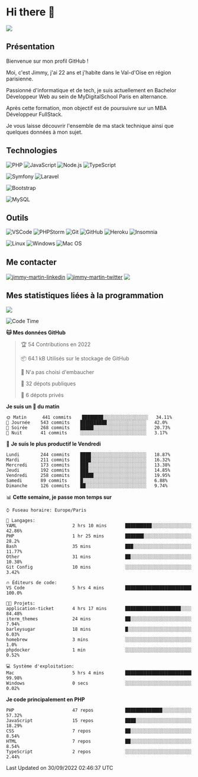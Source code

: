 # Hi there 👋

![](https://komarev.com/ghpvc/?username=jimmy-martin&color=1a1b27)

<!--
**jimmy-martin/jimmy-martin** is a ✨ _special_ ✨ repository because its `README.md` (this file) appears on your GitHub profile.

Here are some ideas to get you started:

- 🔭 I’m currently working on ...
- 🌱 I’m currently learning ...
- 👯 I’m looking to collaborate on ...
- 🤔 I’m looking for help with ...
- 💬 Ask me about ...
- 📫 How to reach me: ...
- 😄 Pronouns: ...
- ⚡ Fun fact: ...
-->

## Présentation

Bienvenue sur mon profil GitHub !

Moi, c'est Jimmy, j'ai 22 ans et j'habite dans le Val-d'Oise en région parisienne.

Passionné d'informatique et de tech, je suis actuellement en Bachelor Développeur Web au sein de MyDigitalSchool Paris en alternance.

Après cette formation, mon objectif est de poursuivre sur un MBA Développeur FullStack.

Je vous laisse découvrir l'ensemble de ma stack technique ainsi que quelques données à mon sujet.

## Technologies

<div>

![PHP](https://img.shields.io/badge/PHP-777BB4?style=for-the-badge&logo=php&logoColor=white) ![JavaScript](https://img.shields.io/badge/JavaScript-F7DF1E?style=for-the-badge&logo=javascript&logoColor=black) ![Node.js](https://img.shields.io/badge/Node.js-43853D?style=for-the-badge&logo=node.js&logoColor=white) ![TypeScript](https://img.shields.io/badge/TypeScript-007ACC?style=for-the-badge&logo=typescript&logoColor=white)

</div>
<div>

![Symfony](https://img.shields.io/badge/Symfony-092E20?style=for-the-badge&logo=symfony&logoColor=white) ![Laravel](https://img.shields.io/badge/Laravel-FF2D20?style=for-the-badge&logo=laravel&logoColor=white)

</div>
<div>

![Bootstrap](https://img.shields.io/badge/Bootstrap-563D7C?style=for-the-badge&logo=bootstrap&logoColor=white)

</div>
<div>

![MySQL](https://img.shields.io/badge/MySQL-4479A1?style=for-the-badge&logo=mysql&logoColor=white)

</div>

## Outils

![VSCode](https://img.shields.io/badge/VSCode-007ACC?style=for-the-badge&logo=visual-studio-code&logoColor=white)
![PHPStorm](http://img.shields.io/badge/-PHPStorm-181717?style=for-the-badge&logo=phpstorm&logoColor=white)
![Git](https://img.shields.io/badge/Git-E44C30?style=for-the-badge&logo=git&logoColor=white)
![GitHub](https://img.shields.io/badge/GitHub-100000?style=for-the-badge&logo=github&logoColor=white)
![Heroku](https://img.shields.io/badge/Heroku-6762a6?style=for-the-badge&logo=heroku&logoColor=white)
![Insomnia](https://img.shields.io/badge/Insomnia-5600cd?style=for-the-badge&logo=insomnia&logoColor=white)

![Linux](https://img.shields.io/badge/Linux-FCC624?style=for-the-badge&logo=linux&logoColor=white)
![Windows](https://img.shields.io/badge/Windows-0078D6?style=for-the-badge&logo=windows&logoColor=white)
![Mac OS](https://img.shields.io/badge/mac%20os-000000?style=for-the-badge&logo=apple&logoColor=white)

## Me contacter

<p>
<a href="https://www.linkedin.com/in/jimmy-martin-dev/" target="blank"><img align="center" src="https://img.shields.io/badge/-LinkedIn-0077B5?style=for-the-badge&logo=Linkedin&logoColor=white&link=https://www.linkedin.com/in/jimmy-martin-dev/" alt="jimmy-martin-linkedin"/></a>
<a href="https://twitter.com/jimmydev_" target="blank"><img align="center" src="https://img.shields.io/badge/-Twitter-1DA1F2?style=for-the-badge&logo=Twitter&logoColor=white&link=https://twitter.com/jimmydev_" alt="jimmy-martin-twitter"/></a>
 <a href="mailto:jimmy.martin952@gmail.com" target="blank"><img align="center" src="https://img.shields.io/badge/gmail-D14836?style=for-the-badge&logo=gmail&logoColor=white" /></a>
</p>

## Mes statistiques liées à la programmation

<a href="https://github-readme-stats.vercel.app/api/top-langs/?username=jimmy-martin&layout=compact">
  <img align="center" src="https://github-readme-stats.vercel.app/api/top-langs/?username=jimmy-martin&layout=compact"/>
</a>



<!--START_SECTION:waka-->
![Code Time](http://img.shields.io/badge/Code%20Time-1%2C119%20hrs%2050%20mins-blue)

**🐱 Mes données GitHub** 

> 🏆 54 Contributions en 2022
 > 
> 📦 64.1 kB Utilisés sur le stockage de GitHub 
 > 
> 🚫 N'a pas choisi d'embaucher
 > 
> 📜 32 dépots publiques 
 > 
> 🔑 6 dépots privés  
 > 
**Je suis un 🐤 du matin** 

```text
🌞 Matin      441 commits    ████████░░░░░░░░░░░░░░░░░   34.11% 
🌆 Journée    543 commits    ██████████░░░░░░░░░░░░░░░   42.0% 
🌃 Soirée     268 commits    █████░░░░░░░░░░░░░░░░░░░░   20.73% 
🌙 Nuit       41 commits     ░░░░░░░░░░░░░░░░░░░░░░░░░   3.17%

```
📅 **Je suis le plus productif le Vendredi** 

```text
Lundi        244 commits    ████░░░░░░░░░░░░░░░░░░░░░   18.87% 
Mardi        211 commits    ████░░░░░░░░░░░░░░░░░░░░░   16.32% 
Mercredi     173 commits    ███░░░░░░░░░░░░░░░░░░░░░░   13.38% 
Jeudi        192 commits    ███░░░░░░░░░░░░░░░░░░░░░░   14.85% 
Vendredi     258 commits    █████░░░░░░░░░░░░░░░░░░░░   19.95% 
Samedi       89 commits     █░░░░░░░░░░░░░░░░░░░░░░░░   6.88% 
Dimanche     126 commits    ██░░░░░░░░░░░░░░░░░░░░░░░   9.74%

```


📊 **Cette semaine, je passe mon temps sur** 

```text
⌚︎ Fuseau horaire: Europe/Paris

💬 Langages: 
YAML                     2 hrs 10 mins       ██████████░░░░░░░░░░░░░░░   42.86% 
PHP                      1 hr 25 mins        ███████░░░░░░░░░░░░░░░░░░   28.2% 
Bash                     35 mins             ███░░░░░░░░░░░░░░░░░░░░░░   11.77% 
Other                    31 mins             ██░░░░░░░░░░░░░░░░░░░░░░░   10.38% 
Git Config               10 mins             ░░░░░░░░░░░░░░░░░░░░░░░░░   3.42%

🔥 Éditeurs de code: 
VS Code                  5 hrs 4 mins        █████████████████████████   100.0%

🐱‍💻 Projets: 
application-ticket       4 hrs 17 mins       █████████████████████░░░░   84.48% 
iterm_themes             24 mins             ██░░░░░░░░░░░░░░░░░░░░░░░   7.94% 
barleysugar              18 mins             █░░░░░░░░░░░░░░░░░░░░░░░░   6.03% 
homebrew                 3 mins              ░░░░░░░░░░░░░░░░░░░░░░░░░   1.0% 
phpdocker                1 min               ░░░░░░░░░░░░░░░░░░░░░░░░░   0.52%

💻 Système d'exploitation: 
Mac                      5 hrs 4 mins        █████████████████████████   99.98% 
Windows                  0 secs              ░░░░░░░░░░░░░░░░░░░░░░░░░   0.02%

```

**Je code principalement en PHP** 

```text
PHP                      47 repos            ██████████████░░░░░░░░░░░   57.32% 
JavaScript               15 repos            ████░░░░░░░░░░░░░░░░░░░░░   18.29% 
CSS                      7 repos             ██░░░░░░░░░░░░░░░░░░░░░░░   8.54% 
HTML                     7 repos             ██░░░░░░░░░░░░░░░░░░░░░░░   8.54% 
TypeScript               2 repos             ░░░░░░░░░░░░░░░░░░░░░░░░░   2.44%

```



 Last Updated on 30/09/2022 02:46:37 UTC
<!--END_SECTION:waka-->


